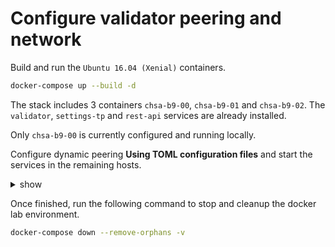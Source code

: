 # Configure validator peering and network

Build and run the `Ubuntu 16.04 (Xenial)` containers.

```bash
docker-compose up --build -d
```

The stack includes 3 containers `chsa-b9-00`, `chsa-b9-01` and `chsa-b9-02`.
The `validator`, `settings-tp` and `rest-api` services are already installed.

Only `chsa-b9-00` is currently configured and running locally.

Configure dynamic peering **Using TOML configuration files** and start the services in the remaining hosts.

<details><summary>show</summary>
<p>

## Configure peering on `chsa-b7-00`

1. Open a terminal session.

```bash
docker exec -u sysops -it chsa-b7-00 bash
```

2. Edit the Validator configuration file  `/etc/sawtooth/validator.toml`.

```toml
...
bind = [
  "network:tcp://eth0:8800",
  "component:tcp://127.0.0.1:4004"
]
...
endpoint = "tcp://chsa-b9-00:8800"
...
peering = "dynamic"
...
```

3. Restart the `sawtooth-validator` service.

```bash
sudo systemctl restart sawtooth-validator
```

## Configure peering on `chsa-b9-01`

1. Open a terminal session.

```bash
docker exec -u sysops -it chsa-b9-01 bash
```

2. Edit the Validator configuration file  `/etc/sawtooth/validator.toml`.

```toml
...
bind = [
  "network:tcp://eth0:8800",
  "component:tcp://127.0.0.1:4004"
]
...
endpoint = "tcp://chsa-b9-01:8800"
...
peering = "dynamic"
...
seeds = ["tcp://chsa-b9-00:8800"]
...
```

3. Enable and start services.

```bash
sudo sawadm keygen
sudo systemctl enable sawtooth-validator sawtooth-settings-tp sawtooth-rest-api
sudo systemctl start sawtooth-validator sawtooth-settings-tp sawtooth-rest-api
```

## Configure peering on `chsa-b9-02`

1. Open a terminal session.

```bash
docker exec -u sysops -it chsa-b9-02 bash
```

2. Edit the Validator configuration file  `/etc/sawtooth/validator.toml`.

```toml
...
bind = [
  "network:tcp://eth0:8800",
  "component:tcp://127.0.0.1:4004"
]
...
endpoint = "tcp://chsa-b9-02:8800"
...
peering = "dynamic"
...
seeds = ["tcp://chsa-b9-00:8800"]
...
```

3. Enable and start services.

```bash
sudo sawadm keygen
sudo systemctl enable sawtooth-validator sawtooth-settings-tp sawtooth-rest-api
sudo systemctl start sawtooth-validator sawtooth-settings-tp sawtooth-rest-api
```

### References

* sawtooth.hyperledger.org > Docs > Release 1.0.5  > System Administator's Guide > Running Sawtooth as a Service: [Running Sawtooth](https://sawtooth.hyperledger.org/docs/core/releases/1.0.5/sysadmin_guide/systemd.html#running-sawtooth)
* sawtooth.hyperledger.org > Docs > Release 1.0.5 > CLI Command Reference > sawtooth > [sawtooth peer list](https://sawtooth.hyperledger.org/docs/core/releases/1.0/cli/sawtooth.html#sawtooth-peer-list)
* sawtooth.hyperledger.org > FAQ > Validator > [What TCP ports does Sawtooth use?](https://sawtooth.hyperledger.org/faq/validator/#what-tcp-ports-does-sawtooth-use)

</p>
</details>

Once finished, run the following command to stop and cleanup the docker lab environment.

```bash
docker-compose down --remove-orphans -v
```
